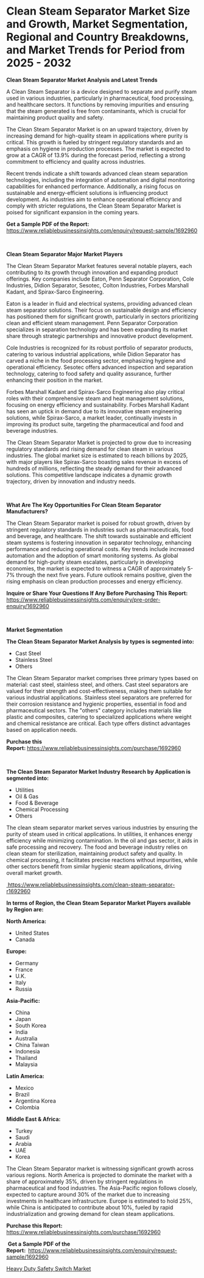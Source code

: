 <p><h1>Clean Steam Separator Market Size and Growth, Market Segmentation, Regional and Country Breakdowns, and Market Trends for Period from 2025 -  2032</h1></p><p><strong>Clean Steam Separator Market Analysis and Latest Trends</strong></p>
<p><p>A Clean Steam Separator is a device designed to separate and purify steam used in various industries, particularly in pharmaceutical, food processing, and healthcare sectors. It functions by removing impurities and ensuring that the steam generated is free from contaminants, which is crucial for maintaining product quality and safety.</p><p>The Clean Steam Separator Market is on an upward trajectory, driven by increasing demand for high-quality steam in applications where purity is critical. This growth is fueled by stringent regulatory standards and an emphasis on hygiene in production processes. The market is expected to grow at a CAGR of 13.9% during the forecast period, reflecting a strong commitment to efficiency and quality across industries.</p><p>Recent trends indicate a shift towards advanced clean steam separation technologies, including the integration of automation and digital monitoring capabilities for enhanced performance. Additionally, a rising focus on sustainable and energy-efficient solutions is influencing product development. As industries aim to enhance operational efficiency and comply with stricter regulations, the Clean Steam Separator Market is poised for significant expansion in the coming years.</p></p>
<p><strong>Get a Sample PDF of the Report:&nbsp;</strong> <a href="https://www.reliablebusinessinsights.com/enquiry/request-sample/1692960?utm_campaign=2302&utm_medium=2&utm_source=Github&utm_content=ia&utm_term=27032025&utm_id=clean-steam-separator">https://www.reliablebusinessinsights.com/enquiry/request-sample/1692960</a></p>
<p>&nbsp;</p>
<p><strong>Clean Steam Separator Major Market Players</strong></p>
<p><p>The Clean Steam Separator Market features several notable players, each contributing to its growth through innovation and expanding product offerings. Key companies include Eaton, Penn Separator Corporation, Cole Industries, Didion Separator, Sesotec, Colton Industries, Forbes Marshall Kadant, and Spirax-Sarco Engineering.</p><p>Eaton is a leader in fluid and electrical systems, providing advanced clean steam separator solutions. Their focus on sustainable design and efficiency has positioned them for significant growth, particularly in sectors prioritizing clean and efficient steam management. Penn Separator Corporation specializes in separation technology and has been expanding its market share through strategic partnerships and innovative product development.</p><p>Cole Industries is recognized for its robust portfolio of separator products, catering to various industrial applications, while Didion Separator has carved a niche in the food processing sector, emphasizing hygiene and operational efficiency. Sesotec offers advanced inspection and separation technology, catering to food safety and quality assurance, further enhancing their position in the market.</p><p>Forbes Marshall Kadant and Spirax-Sarco Engineering also play critical roles with their comprehensive steam and heat management solutions, focusing on energy efficiency and sustainability. Forbes Marshall Kadant has seen an uptick in demand due to its innovative steam engineering solutions, while Spirax-Sarco, a market leader, continually invests in improving its product suite, targeting the pharmaceutical and food and beverage industries.</p><p>The Clean Steam Separator Market is projected to grow due to increasing regulatory standards and rising demand for clean steam in various industries. The global market size is estimated to reach billions by 2025, with major players like Spirax-Sarco boasting sales revenue in excess of hundreds of millions, reflecting the steady demand for their advanced solutions. This competitive landscape indicates a dynamic growth trajectory, driven by innovation and industry needs.</p></p>
<p>&nbsp;</p>
<p><strong>What Are The Key Opportunities For Clean Steam Separator Manufacturers?</strong></p>
<p><p>The Clean Steam Separator market is poised for robust growth, driven by stringent regulatory standards in industries such as pharmaceuticals, food and beverage, and healthcare. The shift towards sustainable and efficient steam systems is fostering innovation in separator technology, enhancing performance and reducing operational costs. Key trends include increased automation and the adoption of smart monitoring systems. As global demand for high-purity steam escalates, particularly in developing economies, the market is expected to witness a CAGR of approximately 5-7% through the next five years. Future outlook remains positive, given the rising emphasis on clean production processes and energy efficiency.</p></p>
<p><strong>Inquire or Share Your Questions If Any Before Purchasing This Report:</strong> <a href="https://www.reliablebusinessinsights.com/enquiry/pre-order-enquiry/1692960?utm_campaign=2302&utm_medium=2&utm_source=Github&utm_content=ia&utm_term=27032025&utm_id=clean-steam-separator">https://www.reliablebusinessinsights.com/enquiry/pre-order-enquiry/1692960</a></p>
<p>&nbsp;</p>
<p><strong>Market Segmentation</strong></p>
<p><strong>The Clean Steam Separator Market Analysis by types is segmented into:</strong></p>
<p><ul><li>Cast Steel</li><li>Stainless Steel</li><li>Others</li></ul></p>
<p><p>The Clean Steam Separator market comprises three primary types based on material: cast steel, stainless steel, and others. Cast steel separators are valued for their strength and cost-effectiveness, making them suitable for various industrial applications. Stainless steel separators are preferred for their corrosion resistance and hygienic properties, essential in food and pharmaceutical sectors. The "others" category includes materials like plastic and composites, catering to specialized applications where weight and chemical resistance are critical. Each type offers distinct advantages based on application needs.</p></p>
<p><strong>Purchase this Report:&nbsp;</strong><a href="https://www.reliablebusinessinsights.com/purchase/1692960?utm_campaign=2302&utm_medium=2&utm_source=Github&utm_content=ia&utm_term=27032025&utm_id=clean-steam-separator">https://www.reliablebusinessinsights.com/purchase/1692960</a></p>
<p>&nbsp;</p>
<p><strong>The Clean Steam Separator Market Industry Research by Application is segmented into:</strong></p>
<p><ul><li>Utilities</li><li>Oil & Gas</li><li>Food & Beverage</li><li>Chemical Processing</li><li>Others</li></ul></p>
<p><p>The clean steam separator market serves various industries by ensuring the purity of steam used in critical applications. In utilities, it enhances energy efficiency while minimizing contamination. In the oil and gas sector, it aids in safe processing and recovery. The food and beverage industry relies on clean steam for sterilization, maintaining product safety and quality. In chemical processing, it facilitates precise reactions without impurities, while other sectors benefit from similar hygienic steam applications, driving overall market growth.</p></p>
<p><a href="https://www.reliablebusinessinsights.com/clean-steam-separator-r1692960?utm_campaign=2302&utm_medium=2&utm_source=Github&utm_content=ia&utm_term=27032025&utm_id=clean-steam-separator">&nbsp;https://www.reliablebusinessinsights.com/clean-steam-separator-r1692960</a></p>
<p><strong>In terms of Region, the Clean Steam Separator Market Players available by Region are:</strong></p>
<p>
    <p> <strong> North America: </strong>
        <ul>
            <li>United States</li>
            <li>Canada</li>
        </ul>
        </p> 
    <p> <strong> Europe: </strong>
        <ul>
            <li>Germany</li>
            <li>France</li>
            <li>U.K.</li>
            <li>Italy</li>
            <li>Russia</li>
        </ul>
        </p> 
    <p> <strong> Asia-Pacific: </strong>
        <ul>
            <li>China</li>
            <li>Japan</li>
            <li>South Korea</li>
            <li>India</li>
            <li>Australia</li>
            <li>China Taiwan</li>
            <li>Indonesia</li>
            <li>Thailand</li>
            <li>Malaysia</li>
        </ul>
        </p> 
    <p> <strong> Latin America: </strong>
        <ul>
            <li>Mexico</li>
            <li>Brazil</li>
            <li>Argentina Korea</li>
            <li>Colombia</li>
        </ul>
        </p> 
    <p> <strong> Middle East & Africa: </strong>
        <ul>
            <li>Turkey</li>
            <li>Saudi</li>
            <li>Arabia</li>
            <li>UAE</li>
            <li>Korea</li>
        </ul>
    </p>
    </p>
<p><p>The Clean Steam Separator market is witnessing significant growth across various regions. North America is projected to dominate the market with a share of approximately 35%, driven by stringent regulations in pharmaceutical and food industries. The Asia-Pacific region follows closely, expected to capture around 30% of the market due to increasing investments in healthcare infrastructure. Europe is estimated to hold 25%, while China is anticipated to contribute about 10%, fueled by rapid industrialization and growing demand for clean steam applications.</p></p>
<p><strong>Purchase this Report: </strong><a href="https://www.reliablebusinessinsights.com/purchase/1692960?utm_campaign=2302&utm_medium=2&utm_source=Github&utm_content=ia&utm_term=27032025&utm_id=clean-steam-separator">https://www.reliablebusinessinsights.com/purchase/1692960</a></p>
<p>&nbsp;<strong>Get a Sample PDF of the Report:&nbsp;&nbsp;</strong><a href="https://www.reliablebusinessinsights.com/enquiry/request-sample/1692960?utm_campaign=2302&utm_medium=2&utm_source=Github&utm_content=ia&utm_term=27032025&utm_id=clean-steam-separator">https://www.reliablebusinessinsights.com/enquiry/request-sample/1692960</a></p>
<p><strong></strong></p>
<p><p><a href="https://github.com/kathiestrine5ty/Market-Research-Report-List-2/blob/main/heavy-duty-safety-switch-market.md?utm_campaign=2302&utm_medium=2&utm_source=Github&utm_content=ia&utm_term=27032025&utm_id=clean-steam-separator">Heavy Duty Safety Switch Market</a></p></p>